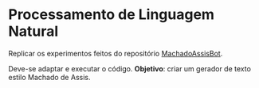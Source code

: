 # Processamento de Linguagem Natural

Replicar os experimentos feitos do repositório [MachadoAssisBot](https://github.com/Mjrovai/MachadoAssisBot).

Deve-se adaptar e executar o código.
**Objetivo**: criar um gerador de texto estilo Machado de Assis.

